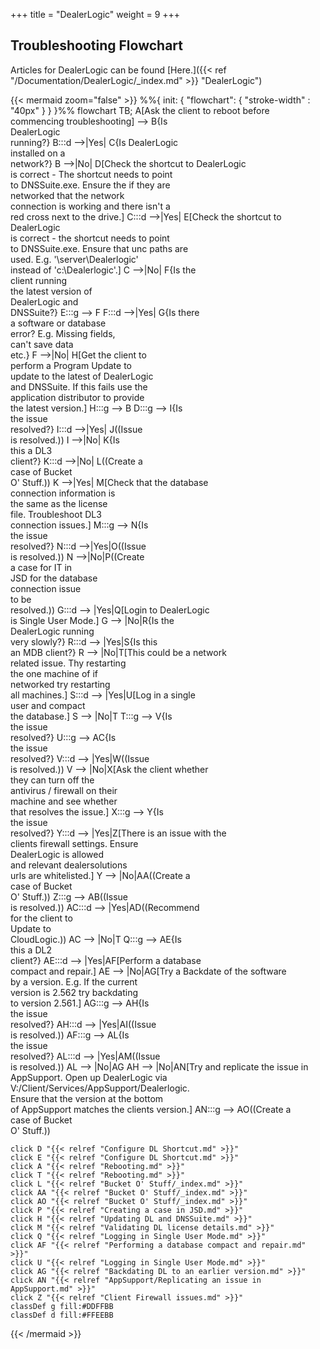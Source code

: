+++
title = "DealerLogic"
weight = 9
+++

## Troubleshooting Flowchart

Articles for DealerLogic can be found [Here.]({{< ref "/Documentation/DealerLogic/_index.md" >}} "DealerLogic")

{{< mermaid zoom="false" >}}
%%{
  init: {
    "flowchart": {
      "stroke-width" : "40px"
    }
  }
}%%
flowchart TB;
    A[Ask the client to reboot before<br> commencing troubleshooting] --> B{Is <br>DealerLogic <br>running?}
    B:::d -->|Yes| C{Is DealerLogic <br>installed on a <br>network?}
    B -->|No| D[Check the shortcut to DealerLogic <br>is correct - The shortcut needs to point <br>to DNSSuite.exe. Ensure the if they are <br>networked that the network <br>connection is working and there isn't a <br>red cross next to the drive.]
    C:::d -->|Yes| E[Check the shortcut to DealerLogic <br>is correct - the shortcut needs to point <br>to DNSSuite.exe. Ensure that unc paths are <br>used. E.g. '\server\Dealerlogic'<br> instead of 'c:\Dealerlogic'.]
    C -->|No| F{Is the <br>client running <br>the latest version of <br>DealerLogic and <br>DNSSuite?}
    E:::g --> F
    F:::d -->|Yes| G{Is there<br> a software or database<br> error? E.g. Missing fields, <br>can't save data <br>etc.}
    F -->|No| H[Get the client to <br>perform a Program Update to <br>update to the latest of DealerLogic<br> and DNSSuite. If this fails use the <br>application distributor to provide<br> the latest version.]
    H:::g --> B
    D:::g --> I{Is <br>the issue <br>resolved?}
    I:::d -->|Yes| J((Issue <br>is resolved.))
    I -->|No| K{Is <br>this a DL3<br> client?}
    K:::d -->|No| L((Create a<br>case of Bucket<br>O' Stuff.))
    K -->|Yes| M[Check that the database<br>connection information is<br>the same as the license<br>file. Troubleshoot DL3<br>connection issues.]
    M:::g --> N{Is<br>the issue<br>resolved?}
    N:::d -->|Yes|O((Issue<br>is resolved.))
    N -->|No|P((Create<br> a case for IT in <br>JSD for the database<br>connection issue<br>to be <br>resolved.))
    G:::d --> |Yes|Q[Login to DealerLogic<br>is Single User Mode.]
    G --> |No|R{Is the<br>DealerLogic running<br>very slowly?}
    R:::d --> |Yes|S{Is this<br>an MDB client?}
    R --> |No|T[This could be a network<br>related issue. Thy restarting<br>the one machine of if<br>networked try restarting<br>all machines.]
    S:::d --> |Yes|U[Log in a single<br>user and compact<br>the database.]
    S --> |No|T
    T:::g --> V{Is<br> the issue<br> resolved?}
    U:::g --> AC{Is <br> the issue<br>resolved?}
    V:::d --> |Yes|W((Issue<br>is resolved.))
    V --> |No|X[Ask the client whether<br>they can turn off the<br>antivirus / firewall on their<br> machine and see whether<br> that resolves the issue.]
    X:::g --> Y{Is <br>the issue<br> resolved?}
    Y:::d --> |Yes|Z[There is an issue with the<br>clients firewall settings. Ensure<br> DealerLogic is allowed <br> and relevant dealersolutions<br>urls are whitelisted.]
    Y --> |No|AA((Create a<br>case of Bucket<br>O' Stuff.))
    Z:::g --> AB((Issue<br>is resolved.))
    AC:::d --> |Yes|AD((Recommend<br>for the client to<br>Update to <br>CloudLogic.))
    AC --> |No|T
    Q:::g --> AE{Is<br>this a DL2<br>client?}
    AE:::d --> |Yes|AF[Perform a database<br>compact and repair.]
    AE --> |No|AG[Try a Backdate of the software<br>by a version. E.g. If the current <br>version is 2.562 try backdating<br>to version 2.561.]
    AG:::g --> AH{Is<br>the issue<br>resolved?}
    AH:::d --> |Yes|AI((Issue<br>is resolved.))
    AF:::g --> AL{Is <br>the issue<br>resolved?}
    AL:::d --> |Yes|AM((Issue<br>is resolved.))
    AL --> |No|AG
    AH --> |No|AN[Try and replicate the issue in<br> AppSupport. Open up DealerLogic via <br>V:/Client/Services/AppSupport/Dealerlogic.<br> Ensure that the version at the bottom <br>of AppSupport matches the clients version.]
    AN:::g --> AO((Create a <br>case of Bucket<br>O' Stuff.))


    click D "{{< relref "Configure DL Shortcut.md" >}}"
    click E "{{< relref "Configure DL Shortcut.md" >}}"
    click A "{{< relref "Rebooting.md" >}}"
    click T "{{< relref "Rebooting.md" >}}"
    click L "{{< relref "Bucket O' Stuff/_index.md" >}}"
    click AA "{{< relref "Bucket O' Stuff/_index.md" >}}"
    click AO "{{< relref "Bucket O' Stuff/_index.md" >}}"
    click P "{{< relref "Creating a case in JSD.md" >}}"
    click H "{{< relref "Updating DL and DNSSuite.md" >}}"
    click M "{{< relref "Validating DL license details.md" >}}"
    click Q "{{< relref "Logging in Single User Mode.md" >}}"
    click AF "{{< relref "Performing a database compact and repair.md" >}}"
    click U "{{< relref "Logging in Single User Mode.md" >}}"
    click AG "{{< relref "Backdating DL to an earlier version.md" >}}"
    click AN "{{< relref "AppSupport/Replicating an issue in AppSupport.md" >}}"
    click Z "{{< relref "Client Firewall issues.md" >}}"
    classDef g fill:#DDFFBB
    classDef d fill:#FFEEBB
    
{{< /mermaid >}}